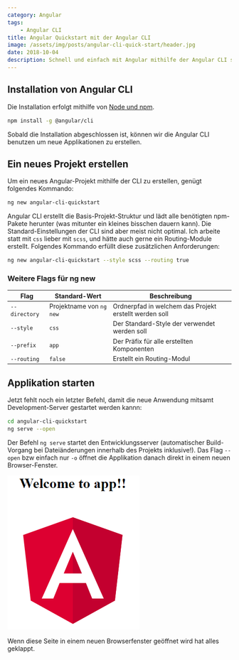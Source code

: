 ```yaml
---
category: Angular
tags:
    - Angular CLI
title: Angular Quickstart mit der Angular CLI 
image: /assets/img/posts/angular-cli-quick-start/header.jpg
date: 2018-10-04
description: Schnell und einfach mit Angular mithilfe der Angular CLI starten.
---
```


## Installation von Angular CLI

Die Installation erfolgt mithilfe von [Node und npm](https://nodejs.org/).

```bash
npm install -g @angular/cli
```

Sobald die Installation abgeschlossen ist, können wir die Angular CLI benutzen um neue Applikationen zu erstellen.

## Ein neues Projekt erstellen

Um ein neues Angular-Projekt mithilfe der CLI zu erstellen, genügt folgendes Kommando:

```bash
ng new angular-cli-quickstart
```

Angular CLI erstellt die Basis-Projekt-Struktur und lädt alle benötigten npm-Pakete herunter (was mitunter ein kleines bisschen dauern kann). Die Standard-Einstellungen der CLI sind aber meist nicht optimal. Ich arbeite statt mit `css` lieber mit `scss`, und hätte auch gerne ein Routing-Module erstellt. Folgendes Kommando erfüllt diese zusätzlichen Anforderungen:

```bash
ng new angular-cli-quickstart --style scss --routing true
```

### Weitere Flags für ng new

| Flag               | Standard-Wert | Beschreibung                                  |
| ------------------ | ------------- | --------------------------------------------- |
| `--directory`      | Projektname von `ng new`  | Ordnerpfad in welchem das Projekt erstellt werden soll |
| `--style`          | `css` | Der Standard-Style der verwendet werden soll |
| `--prefix`         | `app` | Der Präfix für alle erstellten Komponenten |
| `--routing`        | `false` | Erstellt ein Routing-Modul |

## Applikation starten

Jetzt fehlt noch ein letzter Befehl, damit die neue Anwendung mitsamt Development-Server gestartet werden kannn:

```bash
cd angular-cli-quickstart
ng serve --open
```
Der Befehl `ng serve` startet den Entwicklungsserver (automatischer Build-Vorgang bei Dateiänderungen innerhalb des Projekts inklusive!). Das Flag `--open` bzw einfach nur `-o` öffnet die Applikation danach direkt in einem neuen Browser-Fenster.

![App works](/assets/img/posts/angular-cli-quick-start/app-works.png)

Wenn diese Seite in einem neuen Browserfenster geöffnet wird hat alles geklappt.